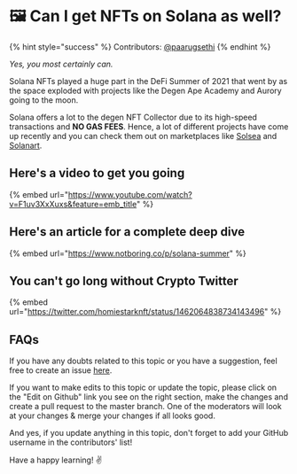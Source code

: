 # 🖼 Can I get NFTs on Solana as well?

{% hint style="success" %}
Contributors: [@paarugsethi](https://twitter.com/paarugsethi)
{% endhint %}

*Yes, you most certainly can.*

Solana NFTs played a huge part in the DeFi Summer of 2021 that went by as the space exploded with projects like the Degen Ape Academy and Aurory going to the moon.

Solana offers a lot to the degen NFT Collector due to its high-speed transactions and **NO GAS FEES**. Hence, a lot of different projects have come up recently and you can check them out on marketplaces like [Solsea](https://solsea.io/) and [Solanart](https://solanart.io/).

## Here's a video to get you going

{% embed url="https://www.youtube.com/watch?v=F1uv3XxXuxs&feature=emb_title" %}

## Here's an article for a complete deep dive

{% embed url="https://www.notboring.co/p/solana-summer" %}

## You can't go long without Crypto Twitter

{% embed url="https://twitter.com/homiestarknft/status/1462064838734143496" %}

## FAQs

If you have any doubts related to this topic or you have a suggestion, feel free to create an issue [here](https://github.com/SuperteamDAO/ground-zero/issues).

If you want to make edits to this topic or update the topic, please click on the "Edit on Github" link you see on the right section, make the changes and create a pull request to the master branch. One of the moderators will look at your changes & merge your changes if all looks good.

And yes, if you update anything in this topic, don't forget to add your GitHub username in the contributors' list!

Have a happy learning! ✌️
